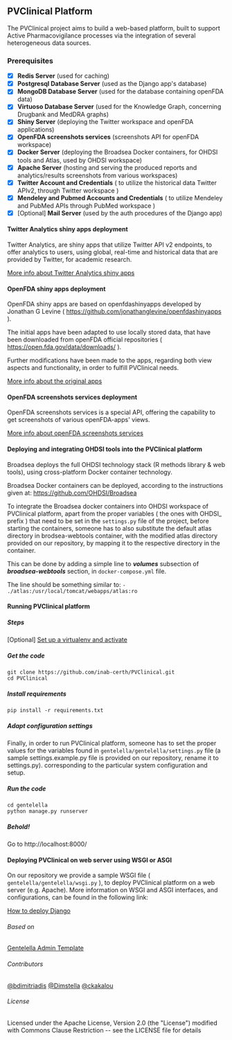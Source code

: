 ## PVClinical Platform

The PVClinical project aims to build a web-based platform, built to support Active
Pharmacovigilance processes via the integration of several heterogeneous data sources.

### Prerequisites

- [x] **Redis Server** (used for caching)
- [x] **Postgresql Database Server** (used as the Django app's database)
- [x] **MongoDB Database Server** (used for the database containing openFDA data)
- [x] **Virtuoso Database Server** (used for the Knowledge Graph, concerning Drugbank and MedDRA graphs)
- [x] **Shiny Server** (deploying the Twitter workspace and openFDA applications)
- [x] **OpenFDA screenshots services** (screenshots API for openFDA workspace)
- [x] **Docker Server** (deploying the Broadsea Docker containers, for OHDSI tools and Atlas, used by OHDSI workspace)
- [x] **Apache Server** (hosting and serving the produced reports and analytics/results screenshots from various workspaces)
- [x] **Twitter Account and Credentials** ( to utilize the historical data Twitter APIv2, through Twitter workspace )
- [x] **Mendeley and Pubmed Accounts and Credentials** ( to utilize Mendeley and PubMed APIs through PubMed workspace )
- [x] [Optional] **Mail Server** (used by the auth procedures of the Django app)

#### Twitter Analytics shiny apps deployment
Twitter Analytics, are shiny apps that utilize Twitter API v2 endpoints, to offer analytics to users, using global, real-time and historical data that are provided by Twitter, for academic research.

[More info about Twitter Analytics shiny apps](twitter_analytics_apps/README.md)

#### ΟpenFDA shiny apps deployment
OpenFDA shiny apps are based on openfdashinyapps developed by Jonathan G Levine
( https://github.com/jonathanglevine/openfdashinyapps ).

The initial apps have been adapted to use locally stored data, that have been downloaded from openFDA official repositories ( https://open.fda.gov/data/downloads/ ).

Further modifications have been made to the apps, regarding both view aspects and functionality, in order to fulfill PVClinical needs.

[More info about the original apps](openFDA_apps/README.md)

#### OpenFDA screenshots services deployment
OpenFDA screenshots services is a special API, offering the capability to get screenshots of various openFDA-apps' views.

[More info about openFDA screenshots services](openfda-shots-services/README.md)

#### Deploying and integrating OHDSI tools into the PVClinical platform

Broadsea deploys the full OHDSI technology stack (R methods library & web tools), using cross-platform Docker container technology.

Broadsea Docker containers can be deployed, according to the instructions given at: https://github.com/OHDSI/Broadsea

To integrate the Broadsea docker containers into OHDSI workspace of PVClinical platform, apart from the proper variables ( the ones with OHDSI_ prefix ) that need to be set in the `settings.py` file of the project, before starting the containers, someone has to also substitute the default atlas directory in brodsea-webtools container, with the modified atlas directory provided on our repository, by mapping it to the respective directory in the container.

This can be done by adding a simple line to ***volumes*** subsection of ***broadsea-webtools*** section, in `docker-compose.yml` file.

The line should be something similar to: `- ./atlas:/usr/local/tomcat/webapps/atlas:ro`

#### Running PVClinical platform

##### Steps
[Optional] [Set up a virtualenv and activate](http://python-guide-pt-br.readthedocs.io/en/latest/dev/virtualenvs/)

##### Get the code
    git clone https://github.com/inab-certh/PVClinical.git
    cd PVClinical

##### Install requirements
    pip install -r requirements.txt


##### Adapt configuration settings
Finally, in order to run PVClinical platform, someone has to set the proper values for the variables found in `gentelella/gentelella/settings.py` file (a sample settings.example.py file is provided on our repository, rename it to settings.py). corresponding to the particular system configuration and setup.

##### Run the code
    cd gentelella
    python manage.py runserver

##### Behold!
Go to http://localhost:8000/

#### Deploying PVClinical on web server using WSGI or ASGI
On our repository we provide a sample WSGI file ( `gentelella/gentelella/wsgi.py` ), to deploy PVClinical platform on a web server (e.g. Apache). More information on WSGI and ASGI interfaces, and configurations, can be found in the following link:

[How to deploy Django](https://docs.djangoproject.com/en/4.0/howto/deployment/)

###### Based on
[Gentelella Admin Template](https://github.com/puikinsh/gentelella)

###### Contributors
[@bdimitriadis](https://github.com/bdimitriadis)
[@Dimstella](https://github.com/Dimstella)
[@ckakalou](https://github.com/ckakalou)

###### License
Licensed under the Apache License, Version 2.0 (the "License") modified with
Commons Clause Restriction -- see the LICENSE file for details
